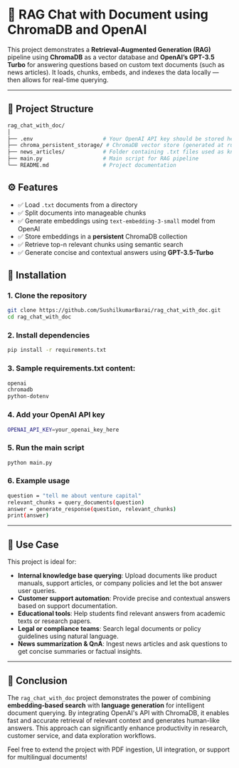 # 💬 RAG Chat with Document using ChromaDB and OpenAI

This project demonstrates a **Retrieval-Augmented Generation (RAG)** pipeline using **ChromaDB** as a vector database and **OpenAI’s GPT-3.5 Turbo** for answering questions based on custom text documents (such as news articles). It loads, chunks, embeds, and indexes the data locally — then allows for real-time querying.

---

## 📂 Project Structure

```bash
rag_chat_with_doc/
│
├── .env                      # Your OpenAI API key should be stored here
├── chroma_persistent_storage/ # ChromaDB vector store (generated at runtime)
├── news_articles/            # Folder containing .txt files used as knowledge base
├── main.py                   # Main script for RAG pipeline
└── README.md                 # Project documentation
```


## ⚙️ Features

  - ✅ Load `.txt` documents from a directory  
  - ✅ Split documents into manageable chunks  
  - ✅ Generate embeddings using `text-embedding-3-small` model from OpenAI  
  - ✅ Store embeddings in a **persistent** ChromaDB collection  
  - ✅ Retrieve top-n relevant chunks using semantic search  
  - ✅ Generate concise and contextual answers using **GPT-3.5-Turbo**



## 🔧 Installation


### 1. Clone the repository

```bash
git clone https://github.com/SushilkumarBarai/rag_chat_with_doc.git
cd rag_chat_with_doc
```

### 2. Install dependencies

```bash
pip install -r requirements.txt
```


### 3. Sample requirements.txt content:

```bash
openai
chromadb
python-dotenv
```

### 4. Add your OpenAI API key

```bash
OPENAI_API_KEY=your_openai_key_here
```

### 5. Run the main script

```bash
python main.py
```


### 6. Example usage

```bash
question = "tell me about venture capital"
relevant_chunks = query_documents(question)
answer = generate_response(question, relevant_chunks)
print(answer)
```


---

## 💼 Use Case

This project is ideal for:

- **Internal knowledge base querying**: Upload documents like product manuals, support articles, or company policies and let the bot answer user queries.
- **Customer support automation**: Provide precise and contextual answers based on support documentation.
- **Educational tools**: Help students find relevant answers from academic texts or research papers.
- **Legal or compliance teams**: Search legal documents or policy guidelines using natural language.
- **News summarization & QnA**: Ingest news articles and ask questions to get concise summaries or factual insights.

---

## 🧾 Conclusion

The `rag_chat_with_doc` project demonstrates the power of combining **embedding-based search** with **language generation** for intelligent document querying. By integrating OpenAI's API with ChromaDB, it enables fast and accurate retrieval of relevant context and generates human-like answers. This approach can significantly enhance productivity in research, customer service, and data exploration workflows.

Feel free to extend the project with PDF ingestion, UI integration, or support for multilingual documents!
